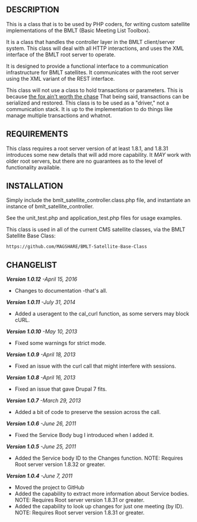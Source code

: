 DESCRIPTION
-----------

This is a class that is to be used by PHP coders, for writing custom satellite implementations
of the BMLT (Basic Meeting List Toolbox).

It is a class that handles the controller layer in the BMLT client/server system. This class will
deal with all HTTP interactions, and uses the XML interface of the BMLT root server to operate.

It is designed to provide a functional interface to a communication infrastructure for
BMLT satellites. It communicates with the root server using the XML variant of the REST
interface.

This class will not use a class to hold transactions or parameters. This is because [the
fox ain't worth the chase](http://philip.greenspun.com/humor/eecs-difference-explained)
That being said, transactions can be serialized and restored. This class is to be used as
a "driver," not a communication stack. It is up to the implementation to do things like
manage multiple transactions and whatnot.

REQUIREMENTS
------------

This class requires a root server version of at least 1.8.1, and 1.8.31 introduces some new details
that will add more capability. It *MAY* work with older root servers, but there are no guarantees as
to the level of functionality available.

 
INSTALLATION
------------

Simply include the bmlt_satellite_controller.class.php file, and instantiate an instance of
bmlt_satellite_controller.

See the unit_test.php and application_test.php files for usage examples.

This class is used in all of the current CMS satellite classes, via the BMLT Satellite Base Class:

    https://github.com/MAGSHARE/BMLT-Satellite-Base-Class

CHANGELIST
----------
***Version 1.0.12** -April 15, 2016*

* Changes to documentation -that's all.

***Version 1.0.11** -July 31, 2014*

* Added a useragent to the cal_curl function, as some servers may block cURL.

***Version 1.0.10** -May 10, 2013*

* Fixed some warnings for strict mode.

***Version 1.0.9** -April 18, 2013*

* Fixed an issue with the curl call that might interfere with sessions.

***Version 1.0.8** -April 16, 2013*

* Fixed an issue that gave Drupal 7 fits.

***Version 1.0.7** -March 29, 2013*

* Added a bit of code to preserve the session across the call.

***Version 1.0.6** -June 26, 2011*

* Fixed the Service Body bug I introduced when I added it.

***Version 1.0.5** -June 25, 2011*

* Added the Service body ID to the Changes function. NOTE: Requires Root server version 1.8.32 or greater.

***Version 1.0.4** -June 7, 2011*

* Moved the project to GitHub
* Added the capability to extract more information about Service bodies. NOTE: Requires Root server version 1.8.31 or greater.
* Added the capability to look up changes for just one meeting (by ID). NOTE: Requires Root server version 1.8.31 or greater.